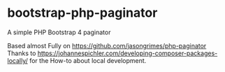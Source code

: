 # bootstrap-php-paginator
A simple PHP Bootstrap 4 paginator

Based almost Fully on https://github.com/jasongrimes/php-paginator
Thanks to https://johannespichler.com/developing-composer-packages-locally/ for the How-to about local development.
